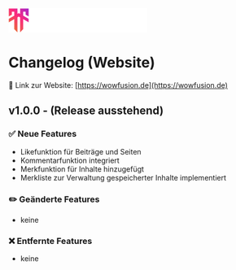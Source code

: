 ![Logo](assets/wowfusion.png)
# Changelog (Website)
🔗 Link zur Website: [https://wowfusion.de](https://wowfusion.de)

## **v1.0.0** - (Release ausstehend)

### ✅ Neue Features
- Likefunktion für Beiträge und Seiten
- Kommentarfunktion integriert
- Merkfunktion für Inhalte hinzugefügt
- Merkliste zur Verwaltung gespeicherter Inhalte implementiert

### ✏️ Geänderte Features
- keine

### ❌ Entfernte Features
- keine
